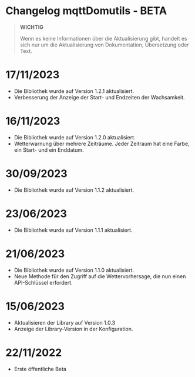 # Changelog mqttDomutils - BETA

>**WICHTIG**
>
>Wenn es keine Informationen über die Aktualisierung gibt, handelt es sich nur um die Aktualisierung von Dokumentation, Übersetzung oder Text.

# 17/11/2023
- Die Bibliothek wurde auf Version 1.2.1 aktualisiert.
- Verbesserung der Anzeige der Start- und Endzeiten der Wachsamkeit.

# 16/11/2023
- Die Bibliothek wurde auf Version 1.2.0 aktualisiert.
- Wetterwarnung über mehrere Zeiträume. Jeder Zeitraum hat eine Farbe, ein Start- und ein Enddatum.

# 30/09/2023
- Die Bibliothek wurde auf Version 1.1.2 aktualisiert.

# 23/06/2023
- Die Bibliothek wurde auf Version 1.1.1 aktualisiert.

# 21/06/2023
- Die Bibliothek wurde auf Version 1.1.0 aktualisiert.
- Neue Methode für den Zugriff auf die Wettervorhersage, die nun einen API-Schlüssel erfordert.

# 15/06/2023
- Aktualisieren der Library auf Version 1.0.3
- Anzeige der Library-Version in der Konfiguration.

# 22/11/2022
- Erste öffentliche Beta

